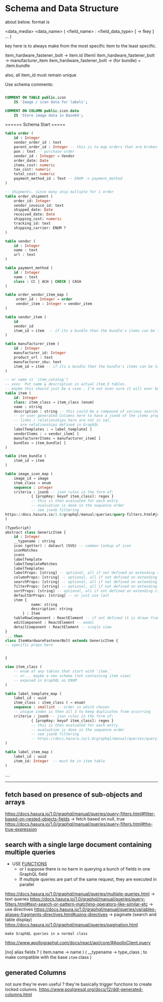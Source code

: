 # Schema and Data Structure




about below.
format is

<data_media> <data_name> (
    <field_name> : <field_data_type> [ → fkey ]
    ...
)


key here is to always make from the most specific item to the least specific.

item_hardware_fastener_bolt → item.id (Item)
item_hardware_fastener_bolt → manufacturer_item
item_hardware_fastener_bolt → (for bundle) = .item.bundle

also, all item_id must remain unique


Use schema comments:

```sql

COMMENT ON TABLE public.icon
    IS 'Image / icon data for labels';

COMMENT ON COLUMN public.icon.data
    IS 'Store image data in Base64';

```

====== Schema Start =====

```sql
table order (
    id : Integer
    vendor_order_id : text
    parent_order_id : Integer -- this is to map orders that are broken up into multiple invoices or sub-orders (ie. Mouser)
    pon : text -- purchase order
    vendor_id : Integer → Vendor
    order_date: Date
    items_cost: numeric
    tax_cost: numeric
    total_cost: numeric
    payment_method_id : Text -- ENUM -> payment_method
)

-- shipments, since many ship multiple for 1 order
table order_shipment (
    order_id: Integer
    vendor_invoice_id: text
    shipped_date: Date
    received_date: Date
    shipping_cost: numeric
    tracking_id: text
    shipping_carrier: ENUM ?
)

table vendor (
    id : Integer
    name : text
    url : text
)

table payment_method (
    id : Integer
    name : text
    class : CC | ACH | CHECK | CASH
)

table order_vendor_item_map (
     order_id : Integer → order
     vendor_item : Integer → vendor_item
)

table vendor_item (
    id
    vendor_id
    item_id → item  -- if its a bundle then the bundle's items can be taken into account
)

table manufacturer_item (
    id : Integer
    manufacturer_id: Integer
    product_url : text
    manufacturer_sku: text
    item_id → item -- if its a bundle then the bundle's items can be taken into account
)

-- or name it `item_catalog`?
-- xxxx  Put name & description in actual item_X tables.
-- maybe this should just be a view , I'm not even sure it will ever be necessary ?
table item (
    id: Integer
    class: item_class → item_class (enum)
    name : string
    description : string -- this could be a compound of various searchable strings that is kept up to date with triggers
    -- or user generated Columns here to have a jsonb of the items properties
    -- links / relationships here are not in sql,
    -- are relationships defined in GraphQL
    labelTemplates : → label_template[ ]
    vendorItems : → vendor_item[ ]
    manufacturerItems → manufacturer_item[ ]
    bundles → item_bundle[ ]
)

table item_bundle (
    item_id → item
)

table image_icon_map (
    image_id → image
    item_class → enum
    sequence : integer
    criteria : jsonb -- json rules in the form of:
            { [propKey: keyof item_class]: regex }
            -- this is then evaluated for each entry
            -- evaluation is done in the sequence order
            -- see jsonb filtering
https://docs.hasura.io/1.0/graphql/manual/queries/query-filters.html#jsonb-operators-contains-has-key-etc
)

(TypeScript)
abstract class GenericItem {
    id : Integer
    __typename : string
    icon (getter) : dataurl (SVG) -- common lookup of icon
    iconMatches
    icons
    labelTemplate
    labelTemplateMatches
    labelTemplates
    labelProps: [string] -- optional, all if not defined on extending class
    columnProps: [string] -- optional, all if not defined on extending class ; ordered
    searchProps: [string] -- optional, all if not defined on extending class ; ordered
    filterProps: [string] -- optional, all if not defined on extending class ; ordered
    sortProps: [string] -- optional, all if not defined on extending class ; ordered
    defaultQrProps: [string] -- or just use last
    item {
            name: string
            description: string
        } : Item
    tableRowComponent : ReactElement -- if not defined it is drawn from the props
    editComponent : ReactElement -- modal
    detailComponent : ReactElement -- single view
}
... then
class ItemHardwareFastenerBolt extends GenericItem {
-- specific props here


}

view item_class (
    -- enum of any tables that start with `item_`
    -- or... maybe a new schema (not containing item view)
    -- exposed in GraphQL as ENUM
)

table label_template_map (
    label_id : uuid
    item_class : item_class ( → enum)
    sequence : smallint -- order in which chosen
    -- unique index is then all 3 to keep duplicates from occurring
    criteria : jsonb -- json rules in the form of:
            { [propKey: keyof item_class]: regex }
            -- this is then evaluated for each entry
            -- evaluation is done in the sequence order
            -- see jsonb filtering
            -- https://docs.hasura.io/1.0/graphql/manual/queries/query-filters.html#jsonb-operators-contains-has-key-etc
)

table label_item_map (
    label_id : uuid
    item_id: Integer  -- must be in item table
)
```


....


**************************************************************************************************************


## fetch based on presence of sub-objects and arrays

https://docs.hasura.io/1.0/graphql/manual/queries/query-filters.html#filter-based-on-nested-objects-fields
    → fetch based on null, true
https://docs.hasura.io/1.0/graphql/manual/queries/query-filters.html#the-true-expression


## search with a single large document containing multiple queries

* USE [FUNCTIONS](https://docs.hasura.io/1.0/graphql/manual/schema/custom-functions.html)
  * or I suppose there is no harm in querying a bunch of fields in one GraphQL field
  * If multiple queries are part of the same request, they are executed in parallel


https://docs.hasura.io/1.0/graphql/manual/queries/multiple-queries.html
    → text queries
https://docs.hasura.io/1.0/graphql/manual/queries/query-filters.html#text-search-or-pattern-matching-operators-like-similar-etc
    → use directives
https://docs.hasura.io/1.0/graphql/manual/queries/variables-aliases-fragments-directives.html#using-directives
    → paginate (search and table display)
https://docs.hasura.io/1.0/graphql/manual/queries/pagination.html

    make GraphQL queries in a normal class
https://www.apollographql.com/docs/react/api/core/#ApolloClient.query


[no] alias fields ? ( item.name → name ) ( __typename → type_class ; to make compatible with the base `item` class )


## generated Columns

not sure they're even useful ? they're basically trigger functions to create locked columns.
<https://www.postgresql.org/docs/12/ddl-generated-columns.html>